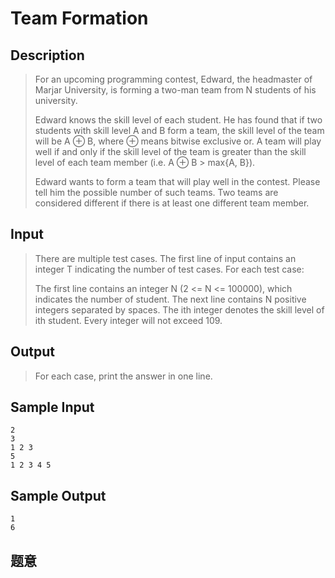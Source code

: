 # Team Formation

## **Description**

> For an upcoming programming contest, Edward, the headmaster of Marjar University, is forming a two-man team from N students of his university.
>
> Edward knows the skill level of each student. He has found that if two students with skill level A and B form a team, the skill level of the team will be A ⊕ B, where ⊕ means bitwise exclusive or. A team will play well if and only if the skill level of the team is greater than the skill level of each team member (i.e. A ⊕ B > max{A, B}).
>
> Edward wants to form a team that will play well in the contest. Please tell him the possible number of such teams. Two teams are considered different if there is at least one different team member.



## **Input**

> There are multiple test cases. The first line of input contains an integer T indicating the number of test cases. For each test case:
>
> The first line contains an integer N (2 <= N <= 100000), which indicates the number of student. The next line contains N positive integers separated by spaces. The ith integer denotes the skill level of ith student. Every integer will not exceed 109.



## **Output**

> For each case, print the answer in one line.



## **Sample Input**

    2
    3
    1 2 3
    5
    1 2 3 4 5



## **Sample Output**

    1
    6



## **题意**

